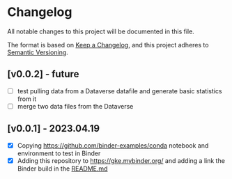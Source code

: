 # Changelog

All notable changes to this project will be documented in this file.

The format is based on [Keep a Changelog](https://keepachangelog.com/en/1.0.0/),
and this project adheres to [Semantic Versioning](https://semver.org/spec/v2.0.0.html).

## [v0.0.2] - future

- [ ] test pulling data from a Dataverse datafile and generate basic statistics from it
- [ ] merge two data files from the Dataverse

## [v0.0.1] - 2023.04.19

- [x] Copying https://github.com/binder-examples/conda notebook and environment to test in Binder
- [x] Adding this repository to https://gke.mybinder.org/ and adding a link the Binder build in the [README.md](README.md)
